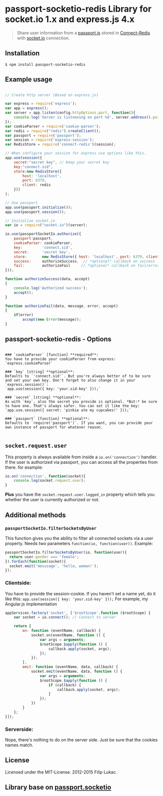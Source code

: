 
# passport-socketio-redis Library for socket.io 1.x and express.js 4.x
> Share user information from a [passport.js](http://passportjs.org) stored in [Connect-Redis](https://www.npmjs.com/package/connect-redis) with [socket.io](http://socket.io) connection.

## Installation

```
$ npm install passport-socketio-redis
```

## Example usage


```javascript

// Create http server (Based on express.js)

var express = require('express');
var app = express();
var server = app.listen(config.httpOptions.port, function(){
    console.log('Server is listnening on port %d', server.address().port);
});
var cookieParser = require('cookie-parser');
var redis = require("redis").createClient();
var passport = require('passport');
var session = require('express-session');
var RedisStore = require('connect-redis')(session);

// When configure your session for express use options like this.
app.use(session({
    secret:"secret key", // Keep your secret key
    key:"connect.sid", 
    store:new RedisStore({
        host: 'localhost',
        port: 6379,
        client: redis
    }))
);

// Use passport
app.use(passport.initialize());
app.use(passport.session());

// Initialize socket.io 
var io = require("socket.io")(server);

io.use(passportSocketIo.authorize({
    passport:passport,
    cookieParser: cookieParser,
    key:         'connect.sid',       
    secret:      'secret key',    
    store:       new RedisStore({ host: 'localhost', port: 6379, client: redis }),
    success:     authorizeSuccess,  // *optional* callback on success - read more below
    fail:        authorizeFail     // *optional* callback on fail/error - read more below
}));

function authorizeSuccess(data, accept)
{
    console.log('Authorized success');
    accept();
}

function authorizeFail(data, message, error, accept)
{
    if(error)
        accept(new Error(message));
}
```

## passport-socketio-redis - Options

```

### `cookieParser` [function] **required**:
You have to provide your cookieParser from express: `express.cookieParser`

### `key` [string] **optional**:
Defaults to `'connect.sid'`. But you're always better of to be sure and set your own key. Don't forget to also change it in your `express.session()`:
`app.use(session({ key: 'your.sid-key' }));`

### `secret` [string] **optional**:
As with `key`, also the secret you provide is optional. *But:* be sure to have one. That's always safer. You can set it like the key:
`app.use.session({ secret: 'pinkie ate my cupcakes!' }));`

### `passport` [function] **optional**:
Defaults to `require('passport')`. If you want, you can provide your own instance of passport for whatever reason.


```

## `socket.request.user` 
This property is always available from inside a `io.on('connection')` handler. If the user is authorized via passport, you can access all the properties from there.
for example:
```javascript
io.on('connection', function(socket){
    console.log(socket.request.user);
}
```
**Plus** you have the `socket.request.user.logged_in` property which tells you whether the user is currently authorized or not.

## Additional methods

### `passportSocketIo.filterSocketsByUser`
This function gives you the ability to filter all connected sockets via a user property. Needs two parameters `function(io, function(user))`. Example:
```javascript
passportSocketIo.filterSocketsByUser(io, function(user){
  return user.gender === 'female';
}).forEach(function(socket){
  socket.emit('messsage', 'hello, woman!');
});
```

### Clientside:

You have to provide the session-cookie. If you haven't set a name yet, do it like this: `app.use(session({ key: 'your.sid-key' }));`
For example, my Angular.js implementation
```javascript
appServices.factory('socket', ['$rootScope',function ($rootScope) {
    var socket = io.connect(); // Connect to server

    return {
        on: function (eventName, callback) {
            socket.on(eventName, function () {
                var args = arguments;
                $rootScope.$apply(function () {
                    callback.apply(socket, args);
                });
            });
        },
        emit: function (eventName, data, callback) {
            socket.emit(eventName, data, function () {
                var args = arguments;
                $rootScope.$apply(function () {
                    if (callback) {
                        callback.apply(socket, args);
                    }
                });
            })
        }
    };
}]);
```

### Serverside:
Nope, there's nothing to do on the server side. Just be sure that the cookies names match.


## License
Licensed under the MIT-License.
2012-2015 Filip Lukac.

## Library base on [passport.socketio](https://github.com/jfromaniello/passport.socketio)

